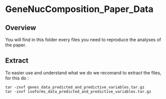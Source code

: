 # GeneNucComposition_Paper_Data

Overview
--------

You will find in this folder every files you need to reproduce the analyses of the paper.


Extract
-------

To easier use and understand what we do we recomand to extract the files, for this do :

```Shell
tar -zxvf genes_data_predicted_and_predictive_variables.tar.gz
tar -zxvf isoforms_data_predicted_and_predictive_variables.tar.gz
```
